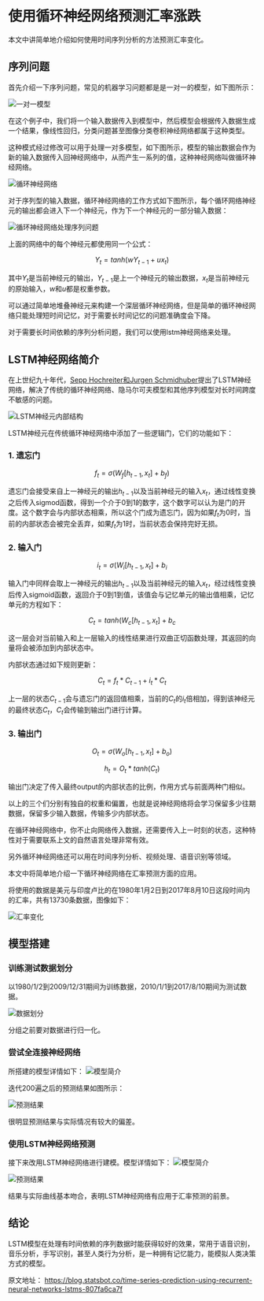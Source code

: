 # 使用循环神经网络预测汇率涨跌

本文中讲简单地介绍如何使用时间序列分析的方法预测汇率变化。

## 序列问题

首先介绍一下序列问题，常见的机器学习问题都是是一对一的模型，如下图所示：

![一对一模型](https://cdn-images-1.medium.com/max/1600/0*7AIMLPm1e7hgGolz.)

在这个例子中，我们将一个输入数据传入到模型中，然后模型会根据传入数据生成一个结果，像线性回归，分类问题甚至图像分类卷积神经网络都属于这种类型。

这种模式经过修改可以用于处理一对多模型，如下图所示，模型的输出数据会作为新的输入数据传入回神经网络中，从而产生一系列的值，这种神经网络叫做循环神经网络。

![循环神经网络](https://cdn-images-1.medium.com/max/1600/0*QFWZFOLMH4EyyZxu.)

对于序列型的输入数据，循环神经网络的工作方式如下图所示，每个循环网络神经元的输出都会进入下一个神经元，作为下一个神经元的一部分输入数据：

![循环神经网络处理序列问题](https://cdn-images-1.medium.com/max/1600/0*x1vmPLhmSow0kzvK.)

上面的网络中的每个神经元都使用同一个公式：

$$Y_t = tanh(wY_{t-1} + ux_t)$$

其中$Y_t$是当前神经元的输出，$Y_{t-1}$是上一个神经元的输出数据，$x_t$是当前神经元的原始输入，$w$和$u$都是权重参数。

可以通过简单地堆叠神经元来构建一个深层循环神经网络，但是简单的循环神经网络只能处理短时间记忆，对于需要长时间记忆的问题准确度会下降。

对于需要长时间依赖的序列分析问题，我们可以使用lstm神经网络来处理。

## LSTM神经网络简介

在上世纪九十年代，[Sepp Hochreiter和Jurgen Schmidhuber](http://www.mitpressjournals.org/doi/abs/10.1162/neco.1997.9.8.1735)提出了LSTM神经网络，解决了传统的循环神经网络、隐马尔可夫模型和其他序列模型对长时间跨度不敏感的问题。

![LSTM神经元内部结构](https://cdn-images-1.medium.com/max/800/0*_rC7UKSazzfOkpFZ.)

LSTM神经元在传统循环神经网络中添加了一些逻辑门，它们的功能如下：
### 1. 遗忘门

$$f_t = \sigma(W_f[h_{t-1},x_t]+b_f)$$

遗忘门会接受来自上一神经元的输出$h_{t-1}$以及当前神经元的输入$x_t$，通过线性变换之后传入sigmod函数，得到一个介于0到1的数字，这个数字可以认为是门的开度。这个数字会与内部状态相乘，所以这个门成为遗忘门，因为如果$f_t$为0时，当前的内部状态会被完全丢弃，如果$f_t$为1时，当前状态会保持完好无损。

### 2. 输入门

$$i_t = \sigma(W_i[h_{t-1},x_t]+b_i$$

输入门中同样会取上一神经元的输出$h_{t-1}$以及当前神经元的输入$x_t$，经过线性变换后传入sigmoid函数，返回介于0到1到值，该值会与记忆单元的输出值相乘，记忆单元的方程如下：

$$C_t = tanh(W_c[h_{t-1},x_t]+b_c$$

这一层会对当前输入和上一层输入的线性结果进行双曲正切函数处理，其返回的向量将会被添加到内部状态中。

内部状态通过如下规则更新：

$$C_t = f_t * C_{t-1} + i_t * C_t$$

上一层的状态$C_{t-1}$会与遗忘门的返回值相乘，当前的$C_t$的$i_t$倍相加，得到该神经元的最终状态$C_t$，$C_t$会传输到输出门进行计算。

### 3. 输出门

$$O_t = \sigma(W_o[h_{t-1},x_t] + b_o)$$

$$h_t = O_t * tanh(C_t)$$

输出门决定了传入最终output的内部状态的比例，作用方式与前面两种门相似。

以上的三个们分别有独自的权重和偏置，也就是说神经网络将会学习保留多少往期数据，保留多少输入数据，传输多少内部状态。

在循环神经网络中，你不止向网络传入数据，还需要传入上一时刻的状态，这种特性对于需要联系上文的自然语言处理非常有效。

另外循环神经网络还可以用在时间序列分析、视频处理、语音识别等领域。

本文中将简单地介绍一下循环神经网络在汇率预测方面的应用。

将使用的数据是美元与印度卢比的在1980年1月2日到2017年8月10日这段时间内的汇率，共有13730条数据，图像如下：

![汇率变化](https://cdn-images-1.medium.com/max/800/0*UYHLdtUFPTM7YPs6.)

## 模型搭建

### 训练测试数据划分

以1980/1/2到2009/12/31期间为训练数据，2010/1/1到2017/8/10期间为测试数据。

![数据划分](https://cdn-images-1.medium.com/max/800/0*jXH_D2Zd8TOmXa1H.)

分组之前要对数据进行归一化。

### 尝试全连接神经网络

所搭建的模型详情如下：
![模型简介](https://cdn-images-1.medium.com/max/1600/0*u3xLjEmM4m-0Ucjr.)

迭代200遍之后的预测结果如图所示：

![预测结果](https://cdn-images-1.medium.com/max/1200/0*6-fJhYPOGwCzGEs7.)

很明显预测结果与实际情况有较大的偏差。

### 使用LSTM神经网络预测

接下来改用LSTM神经网络进行建模。模型详情如下：
![模型简介](https://cdn-images-1.medium.com/max/1600/0*fDevZBB0iBwHtlIw.)

![预测结果](https://cdn-images-1.medium.com/max/1200/1*ysQ--yj7je3GReiiX5knBg.png)

结果与实际曲线基本吻合，表明LSTM神经网络有应用于汇率预测的前景。

## 结论

LSTM模型在处理有时间依赖的序列数据时能获得较好的效果，常用于语音识别，音乐分析，手写识别，甚至人类行为分析，是一种拥有记忆能力，能模拟人类决策方式的模型。

原文地址：
https://blog.statsbot.co/time-series-prediction-using-recurrent-neural-networks-lstms-807fa6ca7f


